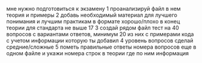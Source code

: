мне нужно подготовиться к экзамену
1 проанализируй файл в нем теория и примеры
2 добавь необходимый материал для лучшего понимания и лучшим практикам в формате хорошо/плохо в конец теории для стандарта не выше 17
3 создай рядом файл тест на 40 вопросов с вариантами ответов, минимум 20 из них с примерами кода с учетом информации которую ты добавил
4 уровень вопросов сделай средние/сложные
5 пометь правильные ответы номера вопросов еще в одном файле
и укажи номера строк в теории где по ним информация